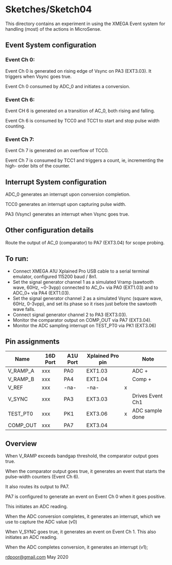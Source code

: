 # Sketches/Sketch04

This directory contains an experiment in using the XMEGA Event system for
handling (most) of the actions in MicroSense.

## Event System configuration

### Event Ch 0:

Event Ch 0 is generated on rising edge of Vsync on PA3 (EXT3.03).  It triggers
when Vsync goes true.

Event Ch 0 consumed by ADC_0 and initiates a conversion.

### Event Ch 6:

Event CH 6 is generated on a transition of AC_0, both rising and falling.

Event Ch 6 is consumed by TCC0 and TCC1 to start and stop pulse width counting.

### Event Ch 7:

Event Ch 7 is generated on an overflow of TCC0.

Event Ch 7 is consumed by TCC1 and triggers a count, ie, incrementing the high-
order bits of the counter.

## Interrupt System configuration

ADC_0 generates an interrupt upon conversion completion.

TCC0 generates an interrupt upon capturing pulse width.

PA3 (Vsync) generates an interrupt when Vsync goes true.

## Other configuration details

Route the output of AC_0 (comparator) to PA7 (EXT3.04) for scope probing.

## To run:

* Connect XMEGA A1U Xplained Pro USB cable to a serial terminal emulator,
  configured 115200 baud / 8n1.
* Set the signal generator channel 1 as a simulated Vramp (sawtooth wave, 60Hz,
  ~0-3vpp) connected to AC_0+ via PA0 (EXT1.03) and to ADC_0+ via PA4 (EXT1.03).
* Set the signal generator channel 2 as a simulated Vsync (square wave, 60Hz,
  0-3vpp), and set its phase so it rises just before the sawtooth wave falls.
* Connect signal generator channel 2 to PA3 (EXT3.03).
* Monitor the comparator output on COMP_OUT via PA7 (EXT3.04).
* Monitor the ADC sampling interrupt on TEST_PT0 via PK1 (EXT3.06)

## Pin assignments

|Name      |16D Port|A1U Port|Xplained Pro pin| |Note            |
|----------|--------|--------|----------------|-|----------------|
|V_RAMP_A  |xxx     |PA0     |EXT1.03         | |ADC +           |
|V_RAMP_B  |xxx     |PA4     |EXT1.04         | |Comp +          |
|V_REF     |xxx     |-na-    |-na-            |x|                |
|V_SYNC    |xxx     |PA3     |EXT3.03         | |Drives Event Ch1|
|TEST_PT0  |xxx     |PK1     |EXT3.06         |x|ADC sample done |
|COMP_OUT  |xxx     |PA7     |EXT3.04         | |                |

## Overview

When V_RAMP exceeds bandgap threshold, the comparator output goes true.

When the comparator output goes true, it generates an event that starts the
pulse-width counters (Event Ch 6).

It also routes its output to PA7.

PA7 is configured to generate an event on Event Ch 0 when it goes positive.

This initiates an ADC reading.

When the ADC conversion completes, it generates an interrupt, which we use to
capture the ADC value (v0)

When V_SYNC goes true, it generates an event on Event Ch 1.  This also initiates
an ADC reading.

When the ADC completes conversion, it generates an interrupt (v1);

rdpoor@gmail.com
May 2020
